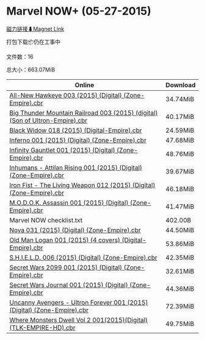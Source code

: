 # Marvel NOW+ (05-27-2015)

[磁力链接⬇Magnet Link](magnet:?xt=urn:btih:194debed01ef70a4b38d1418a056d80b473fc348&dn=Marvel%20NOW%2B%20%2805-27-2015%29)

打包下载📦仍在工事中

文件数：16

总大小：663.07MiB

Online | Download
--- | ---
[All-New Hawkeye 003 (2015) (Digital) (Zone-Empire).cbr](https://github.com/alicewish/markdown/blob/master/comic/All-New-Hawkeye-003-2015-Digital-Zone-Empire-cbr.md) | 34.74MiB
[Big Thunder Mountain Railroad 003 (2015) (digital) (Son of Ultron-Empire).cbr](https://github.com/alicewish/markdown/blob/master/comic/Big-Thunder-Mountain-Railroad-003-2015-digital-Son-of-Ultron-Empire-cbr.md) | 40.17MiB
[Black Widow 018 (2015) (Digital-Empire).cbr](https://github.com/alicewish/markdown/blob/master/comic/Black-Widow-018-2015-Digital-Empire-cbr.md) | 24.59MiB
[Inferno 001 (2015) (Digital) (Zone-Empire).cbr](https://github.com/alicewish/markdown/blob/master/comic/Inferno-001-2015-Digital-Zone-Empire-cbr.md) | 47.68MiB
[Infinity Gauntlet 001 (2015) (Digital) (Zone-Empire).cbr](https://github.com/alicewish/markdown/blob/master/comic/Infinity-Gauntlet-001-2015-Digital-Zone-Empire-cbr.md) | 48.76MiB
[Inhumans - Attilan Rising 001 (2015) (Digital) (Zone-Empire).cbr](https://github.com/alicewish/markdown/blob/master/comic/Inhumans-Attilan-Rising-001-2015-Digital-Zone-Empire-cbr.md) | 39.67MiB
[Iron Fist - The Living Weapon 012 (2015) (Digital) (Zone-Empire).cbr](https://github.com/alicewish/markdown/blob/master/comic/Iron-Fist-Living-Weapon-012-2015-Digital-Zone-Empire-cbr.md) | 46.18MiB
[M.O.D.O.K. Assassin 001 (2015) (Digital) (Zone-Empire).cbr](https://github.com/alicewish/markdown/blob/master/comic/M-O-D-O-K-Assassin-001-2015-Digital-Zone-Empire-cbr.md) | 41.47MiB
Marvel NOW checklist.txt | 402.00B
[Nova 031 (2015) (Digital) (Zone-Empire).cbr](https://github.com/alicewish/markdown/blob/master/comic/Nova-031-2015-Digital-Zone-Empire-cbr.md) | 44.50MiB
[Old Man Logan 001 (2015) (4 covers) (Digital-Empire).cbr](https://github.com/alicewish/markdown/blob/master/comic/Old-Man-Logan-001-2015-4-covers-Digital-Empire-cbr.md) | 53.86MiB
[S.H.I.E.L.D. 006 (2015) (Digital) (Zone-Empire).cbr](https://github.com/alicewish/markdown/blob/master/comic/S-H-I-E-L-D-006-2015-Digital-Zone-Empire-cbr.md) | 42.35MiB
[Secret Wars 2099 001 (2015) (Digital) (Zone-Empire).cbr](https://github.com/alicewish/markdown/blob/master/comic/Secret-Wars-2099-001-2015-Digital-Zone-Empire-cbr.md) | 32.61MiB
[Secret Wars Journal 001 (2015) (Digital) (Zone-Empire).cbr](https://github.com/alicewish/markdown/blob/master/comic/Secret-Wars-Journal-001-2015-Digital-Zone-Empire-cbr.md) | 44.36MiB
[Uncanny Avengers - Ultron Forever 001 (2015) (Digital) (Zone-Empire).cbr](https://github.com/alicewish/markdown/blob/master/comic/Uncanny-Avengers-Ultron-Forever-001-2015-Digital-Zone-Empire-cbr.md) | 72.39MiB
[Where Monsters Dwell Vol 2 001(2015)(Digital)(TLK-EMPIRE-HD).cbr](https://github.com/alicewish/markdown/blob/master/comic/Where-Monsters-Dwell-Vol-2-001-2015-Digital-TLK-EMPIRE-HD-cbr.md) | 49.75MiB